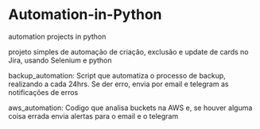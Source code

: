 # Automation-in-Python
automation projects in python

projeto simples de automação de criação, exclusão e update de cards no Jira, usando Selenium e python

backup_automation: Script que automatiza o processo de backup, realizando a cada 24hrs. Se der erro, envia por email e telegram as notificações de erros

aws_automation: Codigo que analisa buckets na AWS e, se houver alguma coisa errada envia alertas para o email e o telegram
